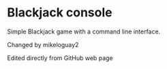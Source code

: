# Blackjack console

Simple Blackjack game with a command line interface.

Changed by mikeloguay2

Edited directly from GitHub web page
